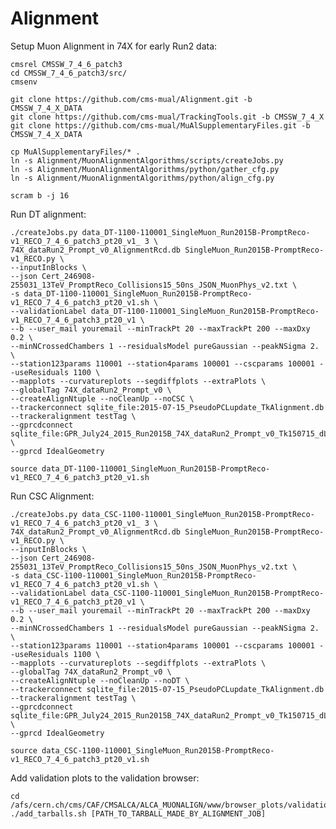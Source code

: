 # Alignment

Setup Muon Alignment in 74X for early Run2 data:

    cmsrel CMSSW_7_4_6_patch3
    cd CMSSW_7_4_6_patch3/src/
    cmsenv
    
    git clone https://github.com/cms-mual/Alignment.git -b CMSSW_7_4_X_DATA
    git clone https://github.com/cms-mual/TrackingTools.git -b CMSSW_7_4_X
    git clone https://github.com/cms-mual/MuAlSupplementaryFiles.git -b CMSSW_7_4_X_DATA
    
    cp MuAlSupplementaryFiles/* .
    ln -s Alignment/MuonAlignmentAlgorithms/scripts/createJobs.py
    ln -s Alignment/MuonAlignmentAlgorithms/python/gather_cfg.py
    ln -s Alignment/MuonAlignmentAlgorithms/python/align_cfg.py
    
    scram b -j 16

Run DT alignment:

    ./createJobs.py data_DT-1100-110001_SingleMuon_Run2015B-PromptReco-v1_RECO_7_4_6_patch3_pt20_v1_ 3 \
    74X_dataRun2_Prompt_v0_AlignmentRcd.db SingleMuon_Run2015B-PromptReco-v1_RECO.py \
    --inputInBlocks \
    --json Cert_246908-255031_13TeV_PromptReco_Collisions15_50ns_JSON_MuonPhys_v2.txt \
    -s data_DT-1100-110001_SingleMuon_Run2015B-PromptReco-v1_RECO_7_4_6_patch3_pt20_v1.sh \
    --validationLabel data_DT-1100-110001_SingleMuon_Run2015B-PromptReco-v1_RECO_7_4_6_patch3_pt20_v1 \
    --b --user_mail youremail --minTrackPt 20 --maxTrackPt 200 --maxDxy 0.2 \
    --minNCrossedChambers 1 --residualsModel pureGaussian --peakNSigma 2. \
    --station123params 110001 --station4params 100001 --cscparams 100001 --useResiduals 1100 \
    --mapplots --curvatureplots --segdiffplots --extraPlots \
    --globalTag 74X_dataRun2_Prompt_v0 \
    --createAlignNtuple --noCleanUp --noCSC \
    --trackerconnect sqlite_file:2015-07-15_PseudoPCLupdate_TkAlignment.db --trackeralignment testTag \
    --gprcdconnect sqlite_file:GPR_July24_2015_Run2015B_74X_dataRun2_Prompt_v0_Tk150715_dL4_iter1.db \
    --gprcd IdealGeometry
    
    source data_DT-1100-110001_SingleMuon_Run2015B-PromptReco-v1_RECO_7_4_6_patch3_pt20_v1.sh

Run CSC Alignment:

    ./createJobs.py data_CSC-1100-110001_SingleMuon_Run2015B-PromptReco-v1_RECO_7_4_6_patch3_pt20_v1_ 3 \
    74X_dataRun2_Prompt_v0_AlignmentRcd.db SingleMuon_Run2015B-PromptReco-v1_RECO.py \
    --inputInBlocks \
    --json Cert_246908-255031_13TeV_PromptReco_Collisions15_50ns_JSON_MuonPhys_v2.txt \
    -s data_CSC-1100-110001_SingleMuon_Run2015B-PromptReco-v1_RECO_7_4_6_patch3_pt20_v1.sh \
    --validationLabel data_CSC-1100-110001_SingleMuon_Run2015B-PromptReco-v1_RECO_7_4_6_patch3_pt20_v1 \
    --b --user_mail youremail --minTrackPt 20 --maxTrackPt 200 --maxDxy 0.2 \
    --minNCrossedChambers 1 --residualsModel pureGaussian --peakNSigma 2. \
    --station123params 110001 --station4params 100001 --cscparams 100001 --useResiduals 1100 \
    --mapplots --curvatureplots --segdiffplots --extraPlots \
    --globalTag 74X_dataRun2_Prompt_v0 \
    --createAlignNtuple --noCleanUp --noDT \
    --trackerconnect sqlite_file:2015-07-15_PseudoPCLupdate_TkAlignment.db --trackeralignment testTag \
    --gprcdconnect sqlite_file:GPR_July24_2015_Run2015B_74X_dataRun2_Prompt_v0_Tk150715_dL4_iter1.db \
    --gprcd IdealGeometry
    
    source data_CSC-1100-110001_SingleMuon_Run2015B-PromptReco-v1_RECO_7_4_6_patch3_pt20_v1.sh

Add validation plots to the validation browser:

    cd /afs/cern.ch/cms/CAF/CMSALCA/ALCA_MUONALIGN/www/browser_plots/validation
    ./add_tarballs.sh [PATH_TO_TARBALL_MADE_BY_ALIGNMENT_JOB]
